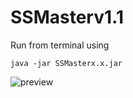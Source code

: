 # SSMasterv1.1
Run from terminal using
```
java -jar SSMasterx.x.jar
```
![preview](https://i.ibb.co/XLVH2Vs/ri-Giy-Dn-DCE.png)
